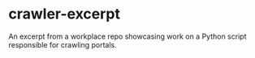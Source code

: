 # crawler-excerpt
An excerpt from a workplace repo showcasing work on a Python script responsible for crawling portals.
